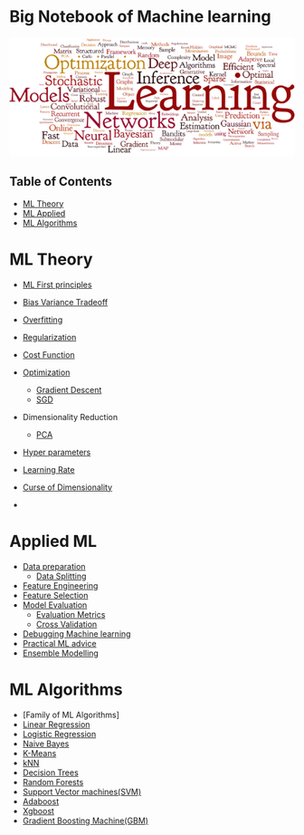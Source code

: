 # Big Notebook of Machine learning


![Repo Image](https://github.com/iamsiva11/Big-Notebook-of-MachineLearning/blob/master/img/ml-wordcloud.png "ML wordcloud")


## Table of Contents


- [ML Theory](#ml-theory)
- [ML Applied](#ml-applied)
- [ML Algorithms](#ml-algorithms)



<a name="ml-theory"></a>
# ML Theory 


* [ML First principles]() 
* [Bias Variance Tradeoff](https://github.com/iamsiva11/Big-Notebook-of-MachineLearning/blob/master/ML-Theory/Bias-Variance.md)
* [Overfitting]() 
* [Regularization]()
* [Cost Function]()
* [Optimization]()
	* [Gradient Descent]()
	* [SGD]()
* Dimensionality Reduction
	* [PCA]()
* [Hyper parameters]()
* [Learning Rate]()

* [Curse of Dimensionality]()
* []()



<a name="ml-applied"></a>
# Applied ML  

* [Data preparation]()
	* [Data Splitting]()
* [Feature Engineering]()
* [Feature Selection]()
* [Model Evaluation]()
	* [Evaluation Metrics]()
	* [Cross Validation]()
* [Debugging Machine learning]()
* [Practical ML advice]()
* [Ensemble Modelling]()


<a name="ml-algorithms"></a>
# ML Algorithms

* [Family of ML Algorithms]
* [Linear Regression]()
* [Logistic Regression]()
* [Naive Bayes]()
* [K-Means]()
* [kNN]()
* [Decision Trees]()
* [Random Forests]()
* [Support Vector machines(SVM)]()
* [Adaboost]()
* [Xgboost]()
* [Gradient Boosting Machine(GBM)]()





